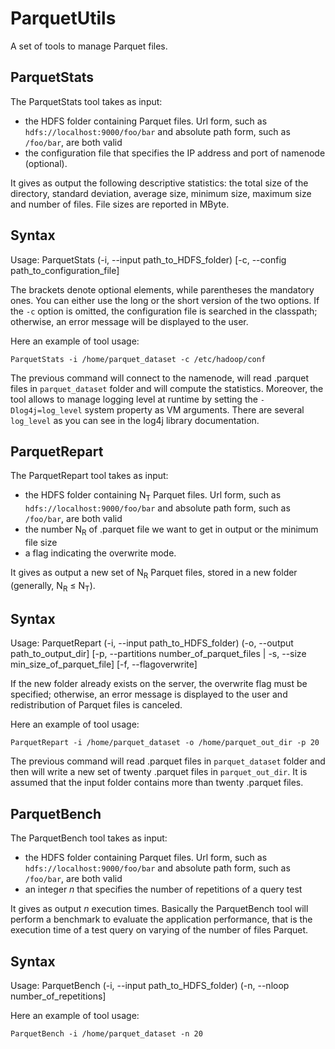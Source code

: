 # ParquetUtils
A set of tools to manage Parquet files. 

## ParquetStats

The ParquetStats tool takes as input: 
*  the HDFS folder containing Parquet files. Url form, such as `hdfs://localhost:9000/foo/bar` and absolute path form, such as `/foo/bar`, are both valid
*  the configuration file that specifies the IP address and port of namenode (optional).

It gives as output the following descriptive statistics: the total size of the directory, standard deviation, average size, minimum size, maximum size and number of files. File sizes are reported in MByte.

## Syntax

Usage: ParquetStats (-i, --input path_to_HDFS_folder) [-c, --config path_to_configuration_file]

The brackets denote optional elements, while parentheses the mandatory ones. You can either use the long or the short version of the two options. If the `-c` option is omitted, the configuration file is searched in the classpath; otherwise, an error message will be displayed to the user. 

Here an example of tool usage:
```
ParquetStats -i /home/parquet_dataset -c /etc/hadoop/conf
```
The previous command will connect to the namenode, will read .parquet files in `parquet_dataset` folder and will compute the statistics. Moreover, the tool allows to manage logging level at runtime by setting the `-Dlog4j=log_level` system property as VM arguments. There are several `log_level` as you can see in the log4j library documentation. 

## ParquetRepart

The ParquetRepart tool takes as input:
*  the HDFS folder containing N<sub>T</sub> Parquet files. Url form, such as `hdfs://localhost:9000/foo/bar` and absolute path form, such as `/foo/bar`, are both valid
*  the number N<sub>R</sub> of .parquet file we want to get in output or the minimum file size
*  a flag indicating the overwrite mode.

It gives as output a new set of N<sub>R</sub> Parquet files, stored in a new folder (generally, N<sub>R</sub> ≤ N<sub>T</sub>).

## Syntax

Usage: ParquetRepart (-i, --input path_to_HDFS_folder) (-o, --output path_to_output_dir] [-p, --partitions number_of_parquet_files | -s, --size min_size_of_parquet_file] [-f, --flagoverwrite]

If the new folder already exists on the server, the overwrite flag must be specified; otherwise, an error message is displayed to the user and redistribution of Parquet files is canceled.

Here an example of tool usage:
```
ParquetRepart -i /home/parquet_dataset -o /home/parquet_out_dir -p 20
```
The previous command will read .parquet files in `parquet_dataset` folder and then will write a new set of twenty .parquet files in `parquet_out_dir`. It is assumed that the input folder contains more than twenty .parquet files.

## ParquetBench

The ParquetBench tool takes as input:
*  the HDFS folder containing Parquet files. Url form, such as `hdfs://localhost:9000/foo/bar` and absolute path form, such as `/foo/bar`, are both valid
*  an integer *n* that specifies the number of repetitions of a query test

It gives as output *n* execution times. Basically the ParquetBench tool will perform a benchmark to evaluate the application performance, that is the execution time of a test query on varying of the number of files Parquet.

## Syntax

Usage: ParquetBench (-i, --input path_to_HDFS_folder) (-n, --nloop number_of_repetitions]

Here an example of tool usage:
```
ParquetBench -i /home/parquet_dataset -n 20
```
